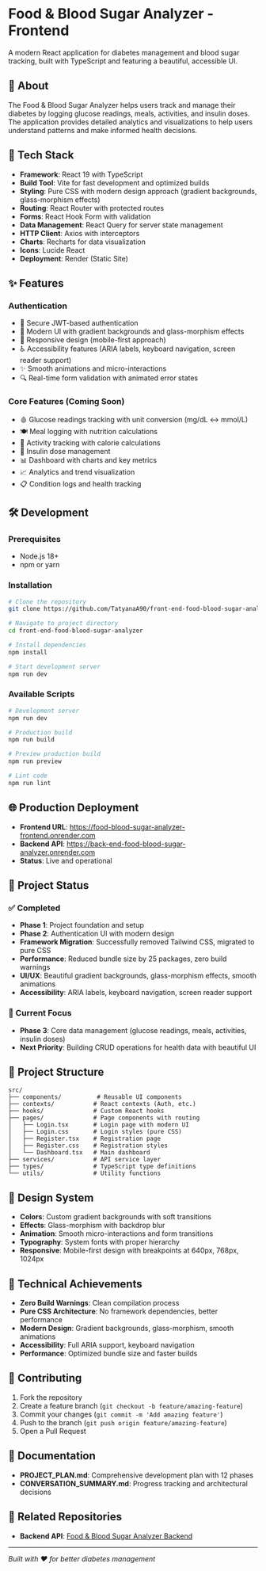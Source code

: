 # Food & Blood Sugar Analyzer - Frontend

A modern React application for diabetes management and blood sugar tracking, built with TypeScript and featuring a beautiful, accessible UI.

## 🏥 About

The Food & Blood Sugar Analyzer helps users track and manage their diabetes by logging glucose readings, meals, activities, and insulin doses. The application provides detailed analytics and visualizations to help users understand patterns and make informed health decisions.

## 🚀 Tech Stack

- **Framework**: React 19 with TypeScript
- **Build Tool**: Vite for fast development and optimized builds
- **Styling**: Pure CSS with modern design approach (gradient backgrounds, glass-morphism effects)
- **Routing**: React Router with protected routes
- **Forms**: React Hook Form with validation
- **Data Management**: React Query for server state management
- **HTTP Client**: Axios with interceptors
- **Charts**: Recharts for data visualization
- **Icons**: Lucide React
- **Deployment**: Render (Static Site)

## ✨ Features

### Authentication
- 🔐 Secure JWT-based authentication
- 🎨 Modern UI with gradient backgrounds and glass-morphism effects
- 📱 Responsive design (mobile-first approach)
- ♿ Accessibility features (ARIA labels, keyboard navigation, screen reader support)
- ✨ Smooth animations and micro-interactions
- 🔍 Real-time form validation with animated error states

### Core Features (Coming Soon)
- 🩸 Glucose readings tracking with unit conversion (mg/dL ↔ mmol/L)
- 🍽️ Meal logging with nutrition calculations
- 🏃 Activity tracking with calorie calculations
- 💉 Insulin dose management
- 📊 Dashboard with charts and key metrics
- 📈 Analytics and trend visualization
- 📋 Condition logs and health tracking

## 🛠️ Development

### Prerequisites
- Node.js 18+ 
- npm or yarn

### Installation

```bash
# Clone the repository
git clone https://github.com/TatyanaA90/front-end-food-blood-sugar-analyzer.git

# Navigate to project directory
cd front-end-food-blood-sugar-analyzer

# Install dependencies
npm install

# Start development server
npm run dev
```

### Available Scripts

```bash
# Development server
npm run dev

# Production build
npm run build

# Preview production build
npm run preview

# Lint code
npm run lint
```

## 🌐 Production Deployment

- **Frontend URL**: https://food-blood-sugar-analyzer-frontend.onrender.com
- **Backend API**: https://back-end-food-blood-sugar-analyzer.onrender.com
- **Status**: Live and operational

## 🎯 Project Status

### ✅ Completed
- **Phase 1**: Project foundation and setup
- **Phase 2**: Authentication UI with modern design
- **Framework Migration**: Successfully removed Tailwind CSS, migrated to pure CSS
- **Performance**: Reduced bundle size by 25 packages, zero build warnings
- **UI/UX**: Beautiful gradient backgrounds, glass-morphism effects, smooth animations
- **Accessibility**: ARIA labels, keyboard navigation, screen reader support

### 🚧 Current Focus
- **Phase 3**: Core data management (glucose readings, meals, activities, insulin doses)
- **Next Priority**: Building CRUD operations for health data with beautiful UI

## 📁 Project Structure

```
src/
├── components/          # Reusable UI components
├── contexts/           # React contexts (Auth, etc.)
├── hooks/              # Custom React hooks
├── pages/              # Page components with routing
│   ├── Login.tsx       # Login page with modern UI
│   ├── Login.css       # Login styles (pure CSS)
│   ├── Register.tsx    # Registration page
│   ├── Register.css    # Registration styles
│   └── Dashboard.tsx   # Main dashboard
├── services/           # API service layer
├── types/              # TypeScript type definitions
└── utils/              # Utility functions
```

## 🎨 Design System

- **Colors**: Custom gradient backgrounds with soft transitions
- **Effects**: Glass-morphism with backdrop blur
- **Animation**: Smooth micro-interactions and form transitions
- **Typography**: System fonts with proper hierarchy
- **Responsive**: Mobile-first design with breakpoints at 640px, 768px, 1024px

## 🔧 Technical Achievements

- **Zero Build Warnings**: Clean compilation process
- **Pure CSS Architecture**: No framework dependencies, better performance
- **Modern Design**: Gradient backgrounds, glass-morphism, smooth animations
- **Accessibility**: Full ARIA support, keyboard navigation
- **Performance**: Optimized bundle size and faster builds

## 🤝 Contributing

1. Fork the repository
2. Create a feature branch (`git checkout -b feature/amazing-feature`)
3. Commit your changes (`git commit -m 'Add amazing feature'`)
4. Push to the branch (`git push origin feature/amazing-feature`)
5. Open a Pull Request

## 📄 Documentation

- **PROJECT_PLAN.md**: Comprehensive development plan with 12 phases
- **CONVERSATION_SUMMARY.md**: Progress tracking and architectural decisions

## 🔗 Related Repositories

- **Backend API**: [Food & Blood Sugar Analyzer Backend](https://github.com/backend-repo-link)

---

*Built with ❤️ for better diabetes management*